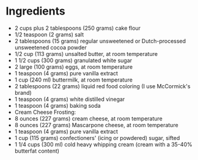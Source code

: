 # Ingredients
* 2 cups plus 2 tablespoons (250 grams) cake flour
* 1/2 teaspoon (2 grams) salt
* 2 tablespoons (15 grams) regular unsweetened or Dutch-processed unsweetened cocoa powder
* 1/2 cup (113 grams) unsalted butter, at room temperature
* 1 1/2 cups (300 grams) granulated white sugar
* 2 large (100 grams) eggs, at room temperature
* 1 teaspoon (4 grams) pure vanilla extract
* 1 cup (240 ml) buttermilk, at room temperature
* 2 tablespoons (22 grams) liquid red food coloring (I use McCormick's brand)
* 1 teaspoon (4 grams) white distilled vinegar
* 1 teaspoon (4 grams) baking soda
* Cream Cheese Frosting:
* 8 ounces (227 grams) cream cheese, at room temperature
* 8 ounces (227 grams) Mascarpone cheese, at room temperature
* 1 teaspoon (4 grams) pure vanilla extract
* 1 cup (115 grams) confectioners' (icing or powdered) sugar, sifted
* 1 1/4 cups (300 ml) cold heavy whipping cream (cream with a 35-40% butterfat content)
